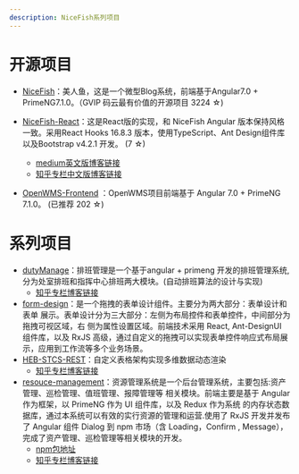 ```yaml
---
description: NiceFish系列项目
---
```


# 开源项目

 * [NiceFish]( https://gitee.com/mumu-osc/NiceFish)：美人鱼，这是一个微型Blog系统，前端基于Angular7.0 + PrimeNG7.1.0。（GVIP 码云最有价值的开源项目 3224 ☆)  

 * [NiceFish-React]( https://gitee.com/mumu-osc/NiceFish-React)：这是React版的实现，和 NiceFish Angular 版本保持风格一致。采用React Hooks 16.8.3 版本，使用TypeScript、Ant Design组件库以及Bootstrap v4.2.1 开发。  (7 ☆)   
    - [medium英文版博客链接](https://link.medium.com/qGycbXAavX)
    - [知乎专栏中文版博客链接](https://zhuanlan.zhihu.com/p/63524491)  
 * [OpenWMS-Frontend](https://gitee.com/mumu-osc/OpenWMS-Frontend)  ：OpenWMS项目前端基于 Angular 7.0 + PrimeNG 7.1.0。  (已推荐 202 ☆)

# 系列项目

* [dutyManage](https://gitee.com/yanyunchangfeng/duty-manage)：排班管理是一个基于angular + primeng 开发的排班管理系统,分为处室排班和指挥中心排班两大模块。(自动排班算法的设计与实现)
    - [知乎专栏博客链接](https://zhuanlan.zhihu.com/p/63495549)  
* [form-design](https://gitee.com/yanyunchangfeng/form-design)：是一个拖拽的表单设计组件。主要分为两大部分：表单设计和表单
展示。表单设计分为三大部分：左侧为布局控件和表单控件，中间部分为拖拽可视区域，右
侧为属性设置区域。前端技术采用 React, Ant-DesignUI 组件库，以及 RxJS 高级，通过自定义的拖拽可以实现表单控件响应式布局展示，应用到工作流等多个业务场景。
* [HEB-STCS-REST](https://gitee.com/yanyunchangfeng/HEB_STCS_REST)：自定义表格架构实现多维数据动态渲染 
     - [知乎专栏博客链接](https://zhuanlan.zhihu.com/p/63818193)
* [resouce-management](https://gitee.com/yanyunchangfeng/resource-management)：资源管理系统是一个后台管理系统，主要包括:资产管理、巡检管理、值班管理、报障管理等
相关模块。前端主要是基于 Angular 作为框架，以 PrimeNG 作为 UI 组件库，以及 Redux 作为系统
的内存状态数据库，通过本系统可以有效的实行资源的管理和运营.使用了 RxJS 开发并发布了 Angular 组件 Dialog 到 npm 市场（含 Loading，Confirm ,
Message），完成了资产管理、巡检管理等相关模块的开发。
   - [npm包地址]( https://www.npmjs.com/package/yycf-dialog)
   - [知乎专栏博客链接]( https://zhuanlan.zhihu.com/p/66117736)